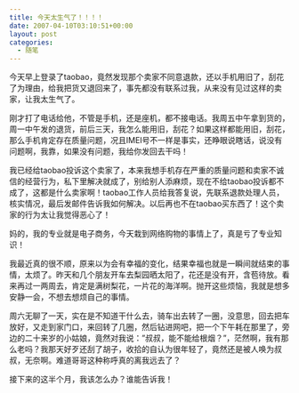 ```yaml
---
title: 今天太生气了！！！！
date: 2007-04-10T03:10:51+00:00
layout: post
categories:
  - 随笔
---
```

今天早上登录了taobao，竟然发现那个卖家不同意退款，还以手机用旧了，刮花了为理由，给我把货又退回来了，事先都没有联系过我，从来没有见过这样的卖家，让我太生气了。

刚才打了电话给他，不管是手机，还是座机，都不接电话。我周五中午拿到货的，周一中午发的退货，前后三天，我怎么能用旧，刮花？如果这样都能用旧，刮花，那么手机肯定存在质量问题，况且IMEI号不一样是事实，还睁眼说瞎话，说没有问题啊，我靠，如果没有问题，我给你发回去干吗！

我已经给taobao投诉这个卖家了，本来我想手机存在严重的质量问题和卖家不诚信的经营行为，私下里解决就成了，别给别人添麻烦，现在不给taobao投诉都不成了，这都是什么卖家啊！taobao工作人员给我答复说，先联系退款处理人员，核实情况，最后发邮件告诉我如何解决。以后再也不在taobao买东西了！这个卖家的行为太让我觉得恶心了！
<!--more-->
妈的，我的专业就是电子商务，今天栽到网络购物的事情上了，真是亏了专业知识！

我最近真的很不顺，原来以为会有幸福的变化，结果幸福也就是一瞬间就结束的事情，太烦了。昨天和几个朋友开车去梨园晒太阳了，花还是没有开，含苞待放。看来再过一两周去，肯定是满树梨花，一片花的海洋啊。抛开这些烦恼，我就是想多安静一会，不想去想烦自己的事情。

周六无聊了一天，实在是不知道干什么去，骑车出去转了一圈，没意思，回去把车放好，又走到家门口，来回转了几圈，然后钻进网吧，把一个下午耗在那里了，旁边的二十来岁的小姑娘，竟然对我说：”叔叔，能不能给根烟？”，茫然啊，我有那么老吗？我那天好歹还刮了胡子，收拾的自认为很年轻了，竟然还是被人唤为叔叔，无奈啊。难道哥哥这种称呼真的离我远去了？

接下来的这半个月，我该怎么办？谁能告诉我！

